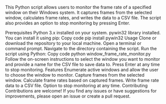 This Python script allows users to monitor the frame rate of a specified window on their Windows system. It captures frames from the selected window, calculates frame rates, and writes the data to a CSV file. The script also provides an option to stop monitoring by pressing Enter.

Prerequisites
Python 3.x installed on your system.
pywin32 library installed. You can install it using pip:
Copy code
pip install pywin32
Usage
Clone or download the repository to your local machine.
Open a terminal or command prompt.
Navigate to the directory containing the script.
Run the script using Python:
Copy code
python window_frame_rate_monitor.py
Follow the on-screen instructions to select the window you want to monitor and provide a name for the CSV file to save data to.
Press Enter at any time to stop monitoring.
Features
Enumerate active windows and allow the user to choose the window to monitor.
Capture frames from the selected window.
Calculate frame rates based on captured frames.
Write frame rate data to a CSV file.
Option to stop monitoring at any time.
Contributing
Contributions are welcome! If you find any issues or have suggestions for improvements, please open an issue or create a pull request.
